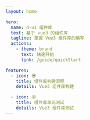 ```yaml
---
layout: home

hero:
  name: d-ui 组件库
  text: 基于 vue3 的组件库
  tagline: 掌握 Vue3 组件库的编写
  actions:
    - theme: brand
      text: 快速开始
      link: /guide/quickStart

features:
  - icon: 😎
    title: 组件库构建流程
    details: Vue3 组件库构建

  - icon: 😜
    title: 组件库单元测试
    details: Vue3 组件库测试
---
```

